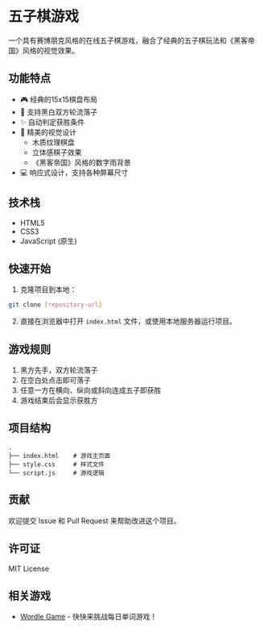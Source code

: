 # 五子棋游戏

一个具有赛博朋克风格的在线五子棋游戏，融合了经典的五子棋玩法和《黑客帝国》风格的视觉效果。

## 功能特点

- 🎮 经典的15x15棋盘布局
- 🎯 支持黑白双方轮流落子
- ✨ 自动判定获胜条件
- 🎨 精美的视觉设计
  - 木质纹理棋盘
  - 立体感棋子效果
  - 《黑客帝国》风格的数字雨背景
- 💻 响应式设计，支持各种屏幕尺寸

## 技术栈

- HTML5
- CSS3
- JavaScript (原生)

## 快速开始

1. 克隆项目到本地：
```bash
git clone [repository-url]
```

2. 直接在浏览器中打开 `index.html` 文件，或使用本地服务器运行项目。

## 游戏规则

1. 黑方先手，双方轮流落子
2. 在空白处点击即可落子
3. 任意一方在横向、纵向或斜向连成五子即获胜
4. 游戏结束后会显示获胜方

## 项目结构

```
.
├── index.html    # 游戏主页面
├── style.css     # 样式文件
└── script.js     # 游戏逻辑
```

## 贡献

欢迎提交 Issue 和 Pull Request 来帮助改进这个项目。

## 许可证

MIT License

## 相关游戏

- [Wordle Game](https://wordletoday.cc) - 快快来挑战每日单词游戏！